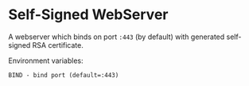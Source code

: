 # Self-Signed WebServer

A webserver which binds on port `:443` (by default) with generated self-signed RSA certificate.

Environment variables:
```
BIND - bind port (default=:443)
```